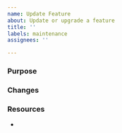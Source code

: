 ```yaml
---
name: Update Feature
about: Update or upgrade a feature
title: ''
labels: maintenance
assignees: ''

---
```


### Purpose

<!-- What is the purpose of this issue? What does this issue hope to achieve? -->

### Changes

<!-- What changes will be made to an existing feature? How will it be better? -->

### Resources

<!-- Link to any extra resources that might help with the enhancements and describe the relevance if not obvious. -->

- 
